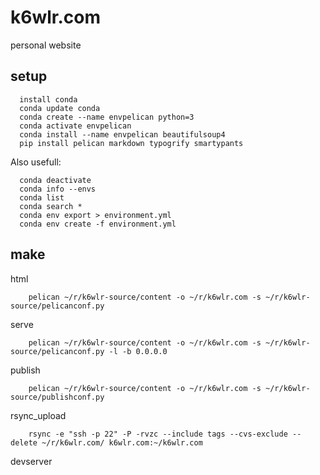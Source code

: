 # k6wlr.com

personal website

## setup 

```
  install conda 
  conda update conda
  conda create --name envpelican python=3
  conda activate envpelican
  conda install --name envpelican beautifulsoup4 
  pip install pelican markdown typogrify smartypants 
```

Also usefull: 

```
  conda deactivate
  conda info --envs
  conda list
  conda search *
  conda env export > environment.yml
  conda env create -f environment.yml
```

## make 

html  
```
    pelican ~/r/k6wlr-source/content -o ~/r/k6wlr.com -s ~/r/k6wlr-source/pelicanconf.py  
```

serve  
```
    pelican ~/r/k6wlr-source/content -o ~/r/k6wlr.com -s ~/r/k6wlr-source/pelicanconf.py -l -b 0.0.0.0  
```

publish  
```
    pelican ~/r/k6wlr-source/content -o ~/r/k6wlr.com -s ~/r/k6wlr-source/publishconf.py  
```

rsync_upload  
```
    rsync -e "ssh -p 22" -P -rvzc --include tags --cvs-exclude --delete ~/r/k6wlr.com/ k6wlr.com:~/k6wlr.com  
```

devserver  

